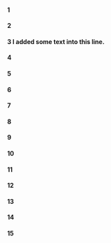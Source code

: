 #### 1
#### 2
#### 3 I added some text into this line.
#### 4
#### 5
#### 6
#### 7
#### 8
#### 9
#### 10
#### 11
#### 12
#### 13
#### 14
#### 15